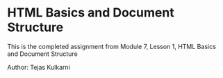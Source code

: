 # HTML Basics and Document Structure
This is the completed assignment from Module 7, Lesson 1, HTML Basics and Document Structure

Author: Tejas Kulkarni